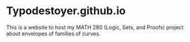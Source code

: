 # Typodestoyer.github.io
This is a website to host my MATH 280 (Logic, Sets, and Proofs) project about envelopes of families of curves.